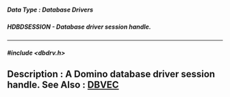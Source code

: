 ##### Data Type : Database Drivers
##### HDBDSESSION - Database driver session handle.
---
##### #include <dbdrv.h>
**Description :**
A Domino database driver session handle.
**See Also :**
[DBVEC](D:/md_files/DBVEC.md)
---
